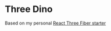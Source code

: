 # Three Dino

Based on my personal [React Three Fiber starter](https://github.com/vanaf1979/three-vite)